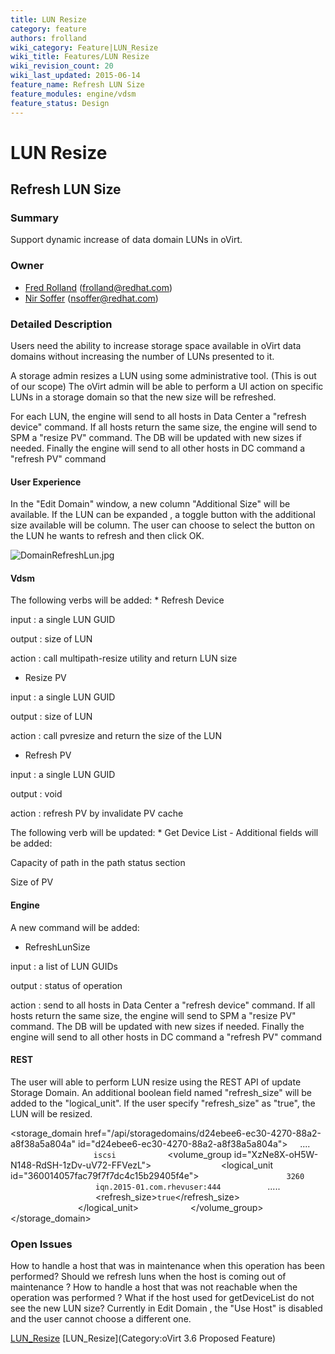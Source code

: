 ```yaml
---
title: LUN Resize
category: feature
authors: frolland
wiki_category: Feature|LUN_Resize
wiki_title: Features/LUN Resize
wiki_revision_count: 20
wiki_last_updated: 2015-06-14
feature_name: Refresh LUN Size
feature_modules: engine/vdsm
feature_status: Design
---
```


# LUN Resize

## Refresh LUN Size

### Summary

Support dynamic increase of data domain LUNs in oVirt.

### Owner

*   [ Fred Rolland](User:Frolland) (<frolland@redhat.com>)
*   [Nir Soffer](User:NirSoffer) (<nsoffer@redhat.com>)

### Detailed Description

Users need the ability to increase storage space available in oVirt data domains without increasing the number of LUNs presented to it.

A storage admin resizes a LUN using some administrative tool. (This is out of our scope)
The oVirt admin will be able to perform a UI action on specific LUNs in a storage domain so that the new size will be refreshed.

For each LUN, the engine will send to all hosts in Data Center a "refresh device" command.
If all hosts return the same size, the engine will send to SPM a "resize PV" command.
The DB will be updated with new sizes if needed.
Finally the engine will send to all other hosts in DC command a "refresh PV" command

#### User Experience

In the "Edit Domain" window, a new column "Additional Size" will be available. If the LUN can be expanded , a toggle button with the additional size available will be column. The user can choose to select the button on the LUN he wants to refresh and then click OK.

![](DomainRefreshLun.jpg "DomainRefreshLun.jpg")

#### Vdsm

The following verbs will be added:
\* Refresh Device

input : a single LUN GUID

output : size of LUN

action : call multipath-resize utility and return LUN size

*   Resize PV

input : a single LUN GUID

output : size of LUN

action : call pvresize and return the size of the LUN

*   Refresh PV

input : a single LUN GUID

output : void

action : refresh PV by invalidate PV cache

The following verb will be updated:
\* Get Device List - Additional fields will be added:

Capacity of path in the path status section

Size of PV

#### Engine

A new command will be added:

*   RefreshLunSize

input : a list of LUN GUIDs

output : status of operation

action : send to all hosts in Data Center a "refresh device" command. If all hosts return the same size, the engine will send to SPM a "resize PV" command. The DB will be updated with new sizes if needed. Finally the engine will send to all other hosts in DC command a "refresh PV" command

#### REST

The user will able to perform LUN resize using the REST API of update Storage Domain.
An additional boolean field named "refresh_size" will be added to the "logical_unit".
If the user specify "refresh_size" as "true", the LUN will be resized.

<storage_domain href="/api/storagedomains/d24ebee6-ec30-4270-88a2-a8f38a5a804a" id="d24ebee6-ec30-4270-88a2-a8f38a5a804a">
          ....
`       `<storage>
`           `<type>`iscsi`</type>
`           `<volume_group id="XzNe8X-oH5W-N148-RdSH-1zDv-uV72-FFVezL">
`               `<logical_unit id="360014057fac79f7f7dc4c15b29405f4e">
`                   `<port>`3260`</port>
`                   `<target>`iqn.2015-01.com.rhevuser:444`</target>
                        .....
`                   `<refresh_size>`true`</refresh_size>
`               `</logical_unit>
`           `</volume_group>
`       `</storage>
</storage_domain>

### Open Issues

How to handle a host that was in maintenance when this operation has been performed? Should we refresh luns when the host is coming out of maintenance ?
How to handle a host that was not reachable when the operation was performed ?
What if the host used for getDeviceList do not see the new LUN size? Currently in Edit Domain , the "Use Host" is disabled and the user cannot choose a different one.

[LUN_Resize](Category:Feature) [LUN_Resize](Category:oVirt 3.6 Proposed Feature)
